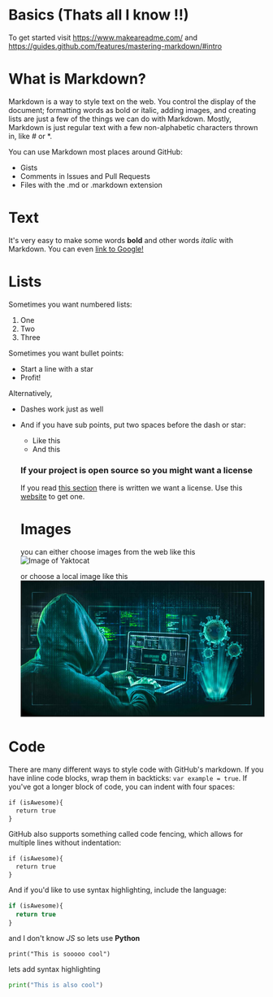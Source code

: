 # Basics (Thats all I know !!) 

To get started visit https://www.makeareadme.com/ and https://guides.github.com/features/mastering-markdown/#intro

# What is Markdown?

Markdown is a way to style text on the web. You control the display of the document; formatting words as bold or italic, adding images, and creating lists are just a few of the things we can do with Markdown. Mostly, Markdown is just regular text with a few non-alphabetic characters thrown in, like # or *.

You can use Markdown most places around GitHub:

* Gists
* Comments in Issues and Pull Requests
* Files with the .md or .markdown extension


# Text
It's very easy to make some words **bold** and other words *italic* with Markdown. You can even [link to Google!](http://google.com)


# Lists

Sometimes you want numbered lists:

1. One
2. Two
3. Three

Sometimes you want bullet points:

* Start a line with a star
* Profit!

Alternatively,

- Dashes work just as well
- And if you have sub points, put two spaces before the dash or star:
  - Like this
  - And this
  
  ### If your project is open source so you might want a license
  If you read [this section](https://www.makeareadme.com/#license-1) there is written we want a license. Use this [website](https://choosealicense.com/) to get one.
  
  
  
  # Images
  
  you can either choose images from the web like this
  ![Image of Yaktocat](https://octodex.github.com/images/yaktocat.png)
  
  or choose a local image like this
  ![](hacker.jpg)

  
 
# Code
There are many different ways to style code with GitHub's markdown. If you have inline code blocks, wrap them in backticks: `var example = true`.  If you've got a longer block of code, you can indent with four spaces:

    if (isAwesome){
      return true
    }

GitHub also supports something called code fencing, which allows for multiple lines without indentation:

```
if (isAwesome){
  return true
}
```

And if you'd like to use syntax highlighting, include the language:

```javascript
if (isAwesome){
  return true
}
```

and I don't know *JS* so lets use **Python**

```
print("This is sooooo cool")
```

lets add syntax highlighting

```python
print("This is also cool")
```
